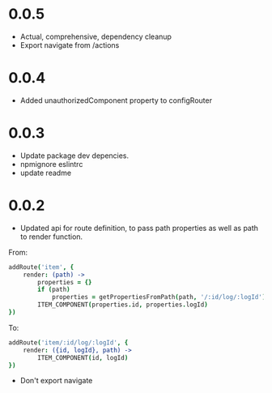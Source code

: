 # 0.0.5
- Actual, comprehensive, dependency cleanup
- Export navigate from /actions

# 0.0.4
- Added unauthorizedComponent property to configRouter

# 0.0.3
- Update package dev depencies.
- npmignore eslintrc
- update readme

# 0.0.2
- Updated api for route definition, to pass path properties as well as path to render function.

From:
```coffee
addRoute('item', {
    render: (path) ->
        properties = {}
        if (path)
            properties = getPropertiesFromPath(path, '/:id/log/:logId')
        ITEM_COMPONENT(properties.id, properties.logId)
})
```


To:
```coffee
addRoute('item/:id/log/:logId', {
    render: ({id, logId}, path) ->
        ITEM_COMPONENT(id, logId)
})
```

- Don't export navigate 
